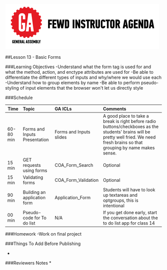 
![GeneralAssemb.ly](../../assets/ICL_icons/instr_agenda.png)


##Lesson 13 - Basic Forms


###Learning Objectives
-Understand what the form tag is used for and what the method, action, and enctype attributes are used for
-Be able to differentiate the different types of inputs and why/where we would use each
-Understand how to group elements by name
-Be able to perform pseudo-styling of input elements that the browser won't let us directly style	


###Schedule


| Time        | Topic| GA ICLs| Comments |
| ------------- |:-------------|:-------------------|:----------------|
| 60-80 min | Forms and Inputs Presentation | Forms and Inputs slides | A good place to take a break is right before radio buttons/checkboxes as the students' brains will be pretty well fried. We need fresh brains so that grouping by name makes sense. |
| 15 min | GET requests using forms | COA_Form_Search | Optional |
| 15 min | Validating forms | COA_Form_Validation | Optional |
| 90 min | Building an application form| Application_Form | Students will have to look up textareas and optgroups, this is intentional |
| 00 min | Pseudo-code for To do list | N/A | If you get done early, start the conversation about the to do list app for class 14 |


###Homework
-Work on final project



###Things To Add Before Publishing


*	


###Reviewers Notes
*	